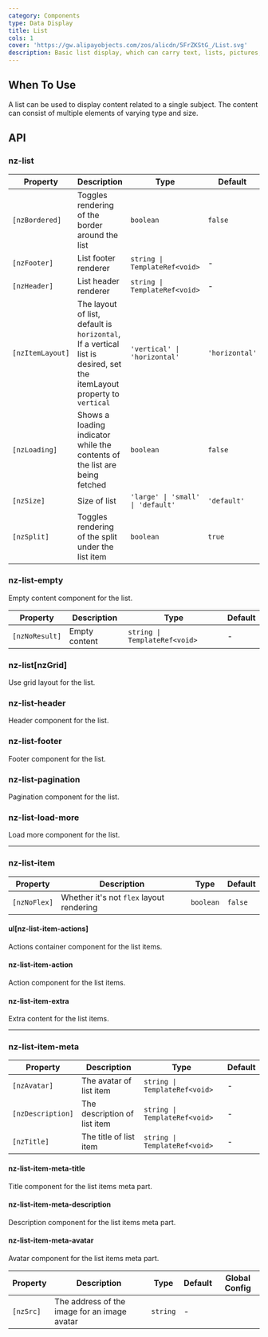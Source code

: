 ```yaml
---
category: Components
type: Data Display
title: List
cols: 1
cover: 'https://gw.alipayobjects.com/zos/alicdn/5FrZKStG_/List.svg'
description: Basic list display, which can carry text, lists, pictures, paragraphs.
---
```


## When To Use

A list can be used to display content related to a single subject. The content can consist of multiple elements of varying type and size.

## API

### nz-list

| Property         | Description                                                                                                           | Type                              | Default        |
| ---------------- | --------------------------------------------------------------------------------------------------------------------- | --------------------------------- | -------------- |
| `[nzBordered]`   | Toggles rendering of the border around the list                                                                       | `boolean`                         | `false`        |
| `[nzFooter]`     | List footer renderer                                                                                                  | `string \| TemplateRef<void>`     | -              |
| `[nzHeader]`     | List header renderer                                                                                                  | `string \| TemplateRef<void>`     | -              |
| `[nzItemLayout]` | The layout of list, default is `horizontal`, If a vertical list is desired, set the itemLayout property to `vertical` | `'vertical' \| 'horizontal'`      | `'horizontal'` |
| `[nzLoading]`    | Shows a loading indicator while the contents of the list are being fetched                                            | `boolean`                         | `false`        |
| `[nzSize]`       | Size of list                                                                                                          | `'large' \| 'small' \| 'default'` | `'default'`    |
| `[nzSplit]`      | Toggles rendering of the split under the list item                                                                    | `boolean`                         | `true`         |

### nz-list-empty

Empty content component for the list.

| Property       | Description   | Type                          | Default |
| -------------- | ------------- | ----------------------------- | ------- |
| `[nzNoResult]` | Empty content | `string \| TemplateRef<void>` | -       |

### nz-list[nzGrid]

Use grid layout for the list.

### nz-list-header

Header component for the list.

### nz-list-footer

Footer component for the list.

### nz-list-pagination

Pagination component for the list.

### nz-list-load-more

Load more component for the list.

---

### nz-list-item

| Property     | Description                              | Type      | Default |
| ------------ | ---------------------------------------- | --------- | ------- |
| `[nzNoFlex]` | Whether it's not `flex` layout rendering | `boolean` | `false` |

#### ul[nz-list-item-actions]

Actions container component for the list items.

#### nz-list-item-action

Action component for the list items.

#### nz-list-item-extra

Extra content for the list items.

---

### nz-list-item-meta

| Property          | Description                  | Type                          | Default |
| ----------------- | ---------------------------- | ----------------------------- | ------- |
| `[nzAvatar]`      | The avatar of list item      | `string \| TemplateRef<void>` | -       |
| `[nzDescription]` | The description of list item | `string \| TemplateRef<void>` | -       |
| `[nzTitle]`       | The title of list item       | `string \| TemplateRef<void>` | -       |

#### nz-list-item-meta-title

Title component for the list items meta part.

#### nz-list-item-meta-description

Description component for the list items meta part.

#### nz-list-item-meta-avatar

Avatar component for the list items meta part.

| Property  | Description                                  | Type     | Default | Global Config |
| --------- | -------------------------------------------- | -------- | ------- | ------------- |
| `[nzSrc]` | The address of the image for an image avatar | `string` | -       |
